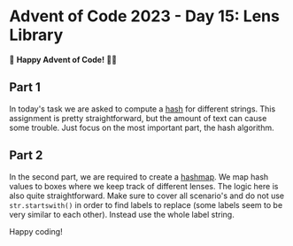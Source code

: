 # Advent of Code 2023 - Day 15: Lens Library

🌟 **Happy Advent of Code!** 🎄✨

## Part 1

In today's task we are asked to compute a [hash](https://en.wikipedia.org/wiki/Hash_function) for different strings. This assignment is pretty straightforward, but the amount of text can cause some trouble. Just focus on the most important part, the hash algorithm.

## Part 2

In the second part, we are required to create a [hashmap](https://en.wikipedia.org/wiki/Hash_table). We map hash values to boxes where we keep track of different lenses. The logic here is also quite straightforward. Make sure to cover all scenario's and do not use `str.startswith()` in order to find labels to replace (some labels seem to be very similar to each other). Instead use the whole label string.

Happy coding!
